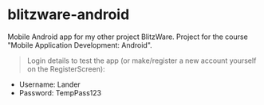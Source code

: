 # blitzware-android
Mobile Android app for my other project BlitzWare. Project for the course "Mobile Application Development: Android".

> Login details to test the app (or make/register a new account yourself on the RegisterScreen):
- Username: Lander
- Password: TempPass123
